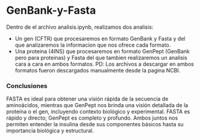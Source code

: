 # GenBank-y-Fasta
Dentro de el archivo analisis.ipynb, realizamos dos analisis:
  - Un gen (CFTR) que procesaremos en formato GenBank y Fasta y del que analizaremos la informacion que nos ofrece cada formato.
  - Una proteina (4INS) que procesaremos en formato GenPept (GenBank pero para proteinas) y Fasta del que tambien realizaremos       un analisis cara a cara en ambos formatos.
PD: Los archivos a descargar en ambos formatos fueron descargados manualmente desde la pagina NCBI.

### Conclusiones
FASTA es ideal para obtener una visión rápida de la secuencia de aminoácidos, mientras que GenPept nos brinda una visión detallada de la proteína o el gen, incluyendo contexto biológico y experimental. FASTA es rápido y directo; GenPept es completo y profundo. Ambos juntos nos permiten entender la insulina desde sus componentes básicos hasta su importancia biológica y estructural. 
